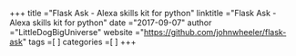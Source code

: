 +++ 
title ="Flask Ask - Alexa skills kit for python" 
linktitle ="Flask Ask - Alexa skills kit for python" 
date ="2017-09-07" 
author ="LittleDogBigUniverse"
website ="https://github.com/johnwheeler/flask-ask" 
tags =[  ] 
categories =[  ] 
+++ 

 

